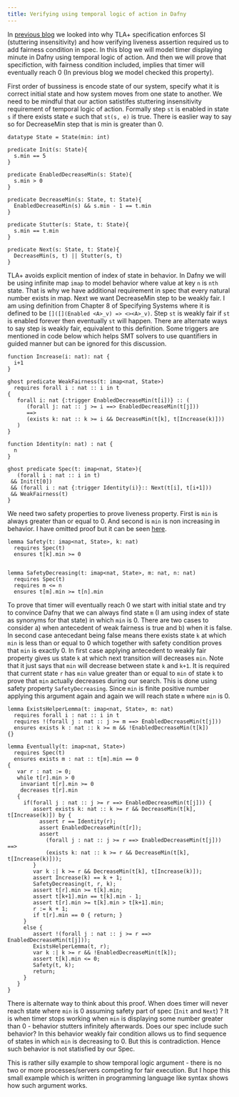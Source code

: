 ```yaml
---   
title: Verifying using temporal logic of action in Dafny 
---
```


In [previous blog](https://rdivyanshu.github.io/temporal.html) we looked into why TLA+ specification enforces SI (stuttering insensitivity) and 
how verifying liveness assertion required us to add fairness condition in spec. In this blog
we will model timer displaying minute in Dafny using temporal logic of action. And then
we will prove that specifiction, with fairness condition included, implies that timer will eventually
reach 0 (In previous blog we model checked this property).

First order of bussiness is encode state of our system, specify what it is correct initial state
and how system moves from one state to another. We need to be mindful that our action satistifes 
stuttering insensitivity requirement of temporal logic of action. Formally step `st` is enabled in state 
`s` if there exists state `e` such that `st(s, e)` is true. There is easlier way to say so for DecreaseMin 
step that is min is greater than 0.

~~~{.dafny}
datatype State = State(min: int)

predicate Init(s: State){
  s.min == 5
}

predicate EnabledDecreaseMin(s: State){
  s.min > 0
}

predicate DecreaseMin(s: State, t: State){
  EnabledDecreaseMin(s) && s.min - 1 == t.min
}

predicate Stutter(s: State, t: State){
  s.min == t.min
}

predicate Next(s: State, t: State){
  DecreaseMin(s, t) || Stutter(s, t)
}
~~~

TLA+ avoids explicit mention of index of state in behavior. In Dafny we will be using infinite map `imap` 
to model behavior where value at key `n` is `nth` state. That is why we have additional requirement in spec that 
every natural number exists in map. Next we want DecreaseMin step to be weakly fair. I am using definition from 
Chapter 8 of Specifying Systems where it is defined to be `[]([](Enabled <A>_v) => <><A>_v)`. Step `st` is 
weakly fair if `st` is enabled forever then eventually `st` will happen. There are alternate ways to say step is 
weakly fair, equivalent to this definition. Some triggers are mentioned in code below which helps SMT solvers to 
use quantifiers in guided manner but can be ignored for this discussion.

~~~{.dafny}
function Increase(i: nat): nat {
  i+1
}

ghost predicate WeakFairness(t: imap<nat, State>)
  requires forall i : nat :: i in t
{
   forall i: nat {:trigger EnabledDecreaseMin(t[i])} :: (
      (forall j: nat :: j >= i ==> EnabledDecreaseMin(t[j]))
      ==>
      (exists k: nat :: k >= i && DecreaseMin(t[k], t[Increase(k)]))
   )
}

function Identity(n: nat) : nat {
  n
}

ghost predicate Spec(t: imap<nat, State>){
   (forall i : nat :: i in t)
 && Init(t[0])
 && (forall i : nat {:trigger Identity(i)}:: Next(t[i], t[i+1]))
 && WeakFairness(t)
}
~~~

We need two safety properties to prove liveness property. First is `min` is always greater than
or equal to 0. And second is `min` is non increasing in behavior. I have omitted proof but it 
can be seen [here](https://gist.github.com/rdivyanshu/f2b0a03c6ceeb7659ec6bf9db91e3c86).

~~~{.dafny}
lemma Safety(t: imap<nat, State>, k: nat)
  requires Spec(t)
  ensures t[k].min >= 0


lemma SafetyDecreasing(t: imap<nat, State>, m: nat, n: nat)
  requires Spec(t)
  requires m <= n
  ensures t[m].min >= t[n].min
~~~

To prove that timer will eventually reach 0 we start with initial state and try to convince Dafny that we can always 
find state `m` (I am using index of state as synonyms for that state) in which `min` is 0. There are two cases to consider 
a) when antecedent of weak fairness is true and b) when it is false. In second case antecedant being false means there exists 
state `k` at which `min` is less than or equal to 0 which together with safety condition proves that `min` is exactly 0. 
In first case applying antecedent to weakly fair property gives us state `k` at which next transition will decreases `min`. 
Note that it just says that `min` will decrease between state `k` and `k+1`. It is required that current state `r` has
`min` value greater than or equal to `min` of state `k` to prove that `min` actually decreases during our search. This is done 
using safety property `SafetyDecreasing`. Since `min` is finite positive number applying this argument again and again we 
will reach state `m` where `min` is 0.

~~~{.dafny}
lemma ExistsHelperLemma(t: imap<nat, State>, m: nat)
  requires forall i : nat :: i in t
  requires !(forall j : nat :: j >= m ==> EnabledDecreaseMin(t[j]))
  ensures exists k : nat :: k >= m && !EnabledDecreaseMin(t[k])
{}

lemma Eventually(t: imap<nat, State>)
  requires Spec(t)
  ensures exists m : nat :: t[m].min == 0
{
   var r : nat := 0;
   while t[r].min > 0
    invariant t[r].min >= 0
    decreases t[r].min
   {
     if(forall j : nat :: j >= r ==> EnabledDecreaseMin(t[j])) {
        assert exists k: nat :: k >= r && DecreaseMin(t[k], t[Increase(k)]) by {
          assert r == Identity(r);
          assert EnabledDecreaseMin(t[r]);
          assert
            (forall j : nat :: j >= r ==> EnabledDecreaseMin(t[j])) ==>
            (exists k: nat :: k >= r && DecreaseMin(t[k], t[Increase(k)]));
        }
        var k :| k >= r && DecreaseMin(t[k], t[Increase(k)]);
        assert Increase(k) == k + 1;
        SafetyDecreasing(t, r, k);
        assert t[r].min >= t[k].min;
        assert t[k+1].min == t[k].min - 1;
        assert t[r].min >= t[k].min > t[k+1].min;
        r := k + 1;
        if t[r].min == 0 { return; }
     }
     else {
        assert !(forall j : nat :: j >= r ==> EnabledDecreaseMin(t[j]));
        ExistsHelperLemma(t, r);
        var k :| k >= r && !EnabledDecreaseMin(t[k]);
        assert t[k].min <= 0;
        Safety(t, k);
        return;
     }
   }
}
~~~
There is alternate way to think about this proof. When does timer will never reach state where `min` is 0 assuming 
safety part of spec (`Init` and `Next`) ? It is when timer stops working when `min` is displaying some number greater 
than 0 - behavior stutters infinitely afterwards. Does our spec include such behavior? In this behavior weakly fair condition
allows us to find sequence of states in which `min` is decreasing to 0. But this is contradiction.
Hence such behavior is not statisfied by our Spec. 

This is rather silly example to show temporal logic argument - there is no two or more processes/servers competing for fair 
execution. But I hope this small example which is written in programming language like syntax shows how such argument 
works. 
